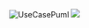 ![UseCasePuml](https://www.planttext.com/api/plantuml/png/XP2z3i8m38HtFuL7EXJs3gYTklFp057gjXOX4Ou30iIxanOMbkBDlhll9DTHZMWwEm1bTOJ7IDP4mjPSvUuudS1HhwW1XOTHiMCXgnmy6Aj1iCe1gG2cg_539kn3hpSZX4y0p9E-nDME1eugPaflcgHZ47xCM_5ht9FlKEYIAEeXjAIDA5j7iPY9dqeiox_89HtNswKch92zTQaZU07KsJS_2Tu0)
![](http://www.plantuml.com/plantuml/proxy?cache=no&src=https://raw.githubusercontent.com/oleksandrblazhko/ai-214-gavrilyuk/lab_7/2-SoftwareDesign/2.7-PlantUML/UML-UseCase.puml)